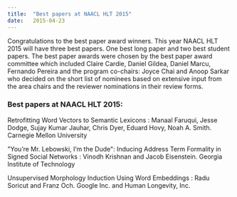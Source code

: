```yaml
---
title:  "Best papers at NAACL HLT 2015"
date:   2015-04-23
---
```


Congratulations to the best paper award winners. This year NAACL
HLT 2015 will have three best papers. One best long paper and two
best student papers. The best paper awards were chosen by the best
paper award committee which included Claire Cardie, Daniel Gildea,
Daniel Marcu, Fernando Pereira and the program co-chairs: Joyce
Chai and Anoop Sarkar who decided on the short list of nominees
based on extensive input from the area chairs and the reviewer
nominations in their review forms.

### Best papers at NAACL HLT 2015:

Retrofitting Word Vectors to Semantic Lexicons
: Manaal Faruqui, Jesse Dodge, Sujay Kumar Jauhar, Chris Dyer, Eduard Hovy, Noah A. Smith. Carnegie Mellon University

"You’re Mr. Lebowski, I’m the Dude": Inducing Address Term Formality in Signed Social Networks
: Vinodh Krishnan and Jacob Eisenstein. Georgia Institute of Technology

Unsupervised Morphology Induction Using Word Embeddings
: Radu Soricut and Franz Och. Google Inc. and Human Longevity, Inc.

